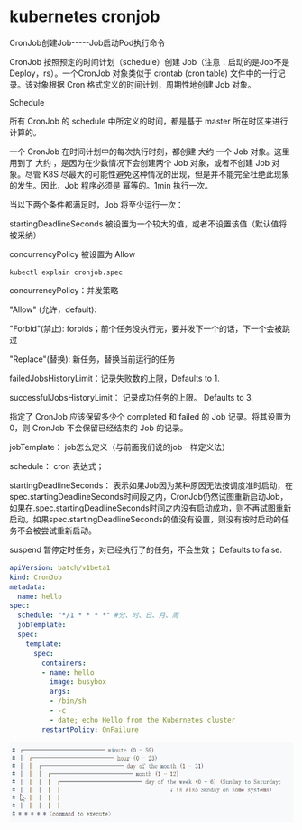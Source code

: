 # kubernetes cronjob

CronJob创建Job-----Job启动Pod执行命令

CronJob 按照预定的时间计划（schedule）创建 Job（注意：启动的是Job不是Deploy，rs）。一个CronJob 对象类似于 crontab (cron table) 文件中的一行记录。该对象根据 Cron 格式定义的时间计划，周期性地创建 Job 对象。



Schedule

所有 CronJob 的 schedule 中所定义的时间，都是基于 master 所在时区来进行计算的。



一个 CronJob 在时间计划中的每次执行时刻，都创建 大约 一个 Job 对象。这里用到了 大约 ，是因为在少数情况下会创建两个 Job 对象，或者不创建 Job 对象。尽管 K8S 尽最大的可能性避免这种情况的出现，但是并不能完全杜绝此现象的发生。因此，Job 程序必须是 幂等的。1min 执行一次。



当以下两个条件都满足时，Job 将至少运行一次：

startingDeadlineSeconds 被设置为一个较大的值，或者不设置该值（默认值将被采纳）  

concurrencyPolicy 被设置为 Allow  



```shell
kubectl explain cronjob.spec
```

concurrencyPolicy：并发策略

"Allow" (允许，default):

"Forbid"(禁止): forbids；前个任务没执行完，要并发下一个的话，下一个会被跳过

"Replace"(替换): 新任务，替换当前运行的任务



failedJobsHistoryLimit：记录失败数的上限，Defaults to 1. 

successfulJobsHistoryLimit： 记录成功任务的上限。 Defaults to 3.

指定了 CronJob 应该保留多少个 completed 和 failed 的 Job 记录。将其设置为 0，则 CronJob 不会保留已经结束的 Job 的记录。



jobTemplate： job怎么定义（与前面我们说的job一样定义法）



schedule： cron 表达式；



startingDeadlineSeconds： 表示如果Job因为某种原因无法按调度准时启动，在spec.startingDeadlineSeconds时间段之内，CronJob仍然试图重新启动Job，如果在.spec.startingDeadlineSeconds时间之内没有启动成功，则不再试图重新启动。如果spec.startingDeadlineSeconds的值没有设置，则没有按时启动的任务不会被尝试重新启动。



suspend 暂停定时任务，对已经执行了的任务，不会生效； Defaults to false.

```yaml
apiVersion: batch/v1beta1
kind: CronJob
metadata:
  name: hello
spec:
  schedule: "*/1 * * * *" #分、时、日、月、周
  jobTemplate:
  spec:
    template:
      spec:
        containers:
        - name: hello
          image: busybox
          args:
          - /bin/sh
          - -c
          - date; echo Hello from the Kubernetes cluster
        restartPolicy: OnFailure
```



![image-20230903055710407](assets/007_cron_job/image-20230903055710407.png)

